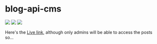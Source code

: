 # blog-api-cms

![](https://github.com/Sharkri/blog-api-cms/assets/95330865/218e7de3-f176-45c2-b627-66ad93553f67)
![](https://github.com/Sharkri/blog-api-cms/assets/95330865/300cebdd-0efe-44b4-8b1d-2c3c20a029ed)
![](https://github.com/Sharkri/blog-api-cms/assets/95330865/ba2be697-bc16-4ea0-b40a-53c0bcc62063)

Here's the [Live link](https://sharkri.github.io/blog-api-cms), although only admins will be able to access the posts so...
